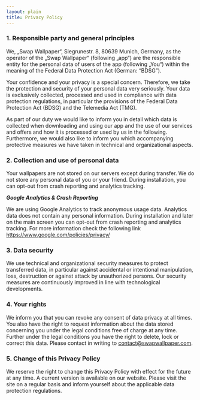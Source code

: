 ```yaml
---
layout: plain
title: Privacy Policy
---
```


### 1. Responsible party and general principles

We, „Swap Wallpaper“, Siegrunestr. 8, 80639 Munich, Germany, as the operator of the „Swap Wallpaper“ (following „app“) are the responsible entity for the personal data of users of the app (following „You“) within the meaning of the Federal Data Protection Act (German: “BDSG”).

Your confidence and your privacy is a special concern. Therefore, we take the protection and security of your personal data very seriously. Your data is exclusively collected, processed and used in compliance with data protection regulations, in particular the provisions of the Federal Data Protection Act (BDSG) and the Telemedia Act (TMG).

As part of our duty we would like to inform you in detail which data is collected when downloading and using our app and the use of our services and offers and how it is processed or used by us in the following. Furthermore, we would also like to inform you which accompanying protective measures we have taken in technical and organizational aspects.

### 2. Collection and use of personal data
Your wallpapers are not stored on our servers except during transfer. We do not store any personal data of you or your friend. During installation, you can opt-out from crash reporting and analytics tracking.

___Google Analytics & Crash Reporting___

We are using Google Analytics to track anonymous usage data. Analytics data does not contain any personal information. During installation and later on the main screen you can opt-out from crash reporting and analytics tracking. For more information check the following link https://www.google.com/policies/privacy/

### 3. Data security
We use technical and organizational security measures to protect transferred data, in particular against accidental or intentional manipulation, loss, destruction or against attack by unauthorized persons. Our security measures are continuously improved in line with technological developments.

### 4. Your rights
We inform you that you can revoke any consent of data privacy at all times. You also have the right to request information about the data stored concerning you under the legal conditions free of charge at any time. Further under the legal conditions you have the right to delete, lock or correct this data. Please contact in writing to contact@swapwallpaper.com.

### 5. Change of this Privacy Policy
We reserve the right to change this Privacy Policy with effect for the future at any time. A current version is available on our website. Please visit the site on a regular basis and inform yourself about the applicable data protection regulations.
